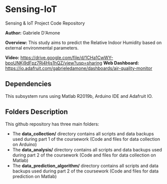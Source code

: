 # Sensing-IoT
Sensing &amp; IoT Project Code Repository

**Author:** Gabriele D'Amone

**Overview:** This study aims to predict the Relative Indoor Humidity based on external environmental parameters. 

**Video:** https://drive.google.com/file/d/1CHa1CwWY-bpoUNKj9dFpz7Rj4Hjs1hQZ/view?usp=sharing
**Web Dashboard:** https://io.adafruit.com/gabrieledamone/dashboards/air-quality-monitor

## Dependencies

This subsystem runs using Matlab R2019b, Arduino IDE and Adafruit IO.

## Folders Description

This github repository has three main folders:

- The **data_collection/** directory contains all scripts and data backups used during part 1 of the coursework (Code and files for data collection on Arduino)
- The **data_analysis/** directory contains all scripts and data backups used during part 2 of the coursework (Code and files for data collection on Matlab)
- The **data_prediction_algorithm/** directory contains all scripts and data backups used during part 2 of the coursework (Code and files for data prediction on Matlab)

